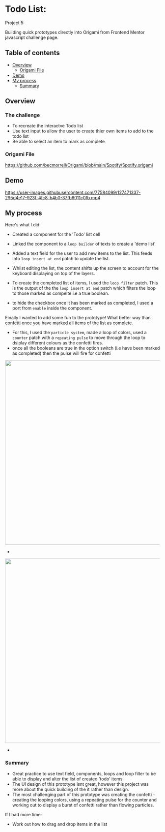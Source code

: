 # Todo List: 

Project 5: 

Building quick prototypes directly into Origami from Frontend Mentor javascript challenge page.
 

## Table of contents

- [Overview](#overview)
  - [Origami File](#Origami-File)
- [Demo](#Demo)
- [My process](#my-process)
  - [Summary](#summary)


## Overview

### The challenge

- To recreate the interactve Todo list 
- Use text input to allow the user to create thier own items to add to the todo list
- Be able to select an item to mark as complete


### Origami File 

https://github.com/becmorrell/Origami/blob/main/Spotify/Spotify.origami

## Demo 


https://user-images.githubusercontent.com/77584099/127471337-295d4e17-923f-4fc8-b4b0-37fb6011c0fb.mp4




## My process

Here's what I did:
- Created a component for the 'Todo' list cell
- Linked the component to a `loop builder` of texts to create a 'demo list'
- Added a text field for the user to add new items to the list. This feeds into `loop insert at end` patch to update the list.
- Whilst editing the list, the content shifts up the screen to account for the keyboard displaying on top of the layers.


- To create the completed list of items, I used the `loop filter` patch. This is the output of the the `loop insert at end` patch which filters the loop to those marked as compelte i.e a true boolean. 
- to hide the checkbox once it has been marked as completed, I used a port from `enable` inside the component. 


Finally I wanted to add some fun to the prototype! What better way than confetti once you have marked all items of the list as complete. 
- For this, I used the `particle system`, made a loop of colors, used a `counter` patch with a `repeating pulse` to move through the loop to dsiplay different colours as the confetti fires.
- once all the booleans are true in the option switch (i.e have been marked as completed) then the pulse will fire for confetti 



<img src="https://user-images.githubusercontent.com/77584099/127472059-985816d0-4746-442d-aaf3-dcaff12be589.png" width="600px"> 


- 

<img src="https://user-images.githubusercontent.com/77584099/127472412-f0c35c30-5510-46a5-b0dc-09444f508c44.png" width="600px"> 


-
### Summary

- Great practice to use text field, components, loops and loop filter to be able to display and alter the list of created 'todo' items
- The UI design of this prototype isnt great, however this project was more about the quick building of the it rather than design.
- The most challenging part of this prototype was creating the confetti - creating the looping colors, using a repeating pulse for the counter and working out to display a burst of confetti rather than flowing particles. 



If I had more time: 

- Work out how to drag and drop items in the list


